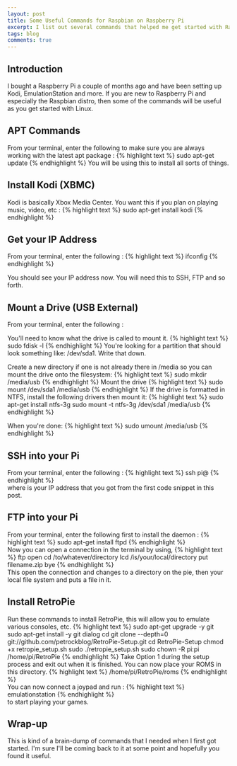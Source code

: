 ```yaml
---
layout: post
title: Some Useful Commands for Raspbian on Raspberry Pi
excerpt: I list out several commands that helped me get started with Raspberry Pi. 
tags: blog
comments: true
---
```


## Introduction

I bought a Raspberry Pi a couple of months ago and have been setting up Kodi, EmulationStation and more. If you are new to Raspberry Pi and especially the Raspbian distro, then some of the commands will be useful as you get started with Linux. 

## APT Commands

From your terminal, enter the following to make sure you are always working with the latest apt package : 
{% highlight text %}
	sudo apt-get update
{% endhighlight %}
You will be using this to install all sorts of things. 

## Install Kodi (XBMC)

Kodi is basically Xbox Media Center. You want this if you plan on playing music, video, etc : 
{% highlight text %}
	sudo apt-get install kodi
{% endhighlight %}	

## Get your IP Address

From your terminal, enter the following : 
{% highlight text %}
	ifconfig
{% endhighlight %}
	
You should see your IP address now. You will need this to SSH, FTP and so forth. 

## Mount a Drive (USB External)

From your terminal, enter the following : 

You'll need to know what the drive is called to mount it. 
{% highlight text %}
	sudo fdisk -l
{% endhighlight %}
You're looking for a partition that should look something like: /dev/sda1. Write that down. 

Create a new directory if one is not already there in /media so you can mount the drive onto the filesystem:
{% highlight text %}
	sudo  mkdir /media/usb
{% endhighlight %}
Mount the drive
{% highlight text %}
	sudo mount /dev/sda1 /media/usb
{% endhighlight %}
If the drive is formatted in NTFS, install the following drivers then mount it: 
{% highlight text %}
sudo apt-get install ntfs-3g
sudo mount -t ntfs-3g /dev/sda1 /media/usb
{% endhighlight %}

When you're done:
{% highlight text %}
	sudo umount /media/usb
{% endhighlight %}
## SSH into your Pi

From your terminal, enter the following : 
{% highlight text %}
	ssh pi@<IP>
{% endhighlight %}	
where <IP> is your IP address that you got from the first code snippet in this post. 


## FTP into your Pi

From your terminal, enter the following first to install the daemon : 
{% highlight text %}
	sudo apt-get install ftpd
{% endhighlight %}	
Now you can open a connection in the terminal by using, 
{% highlight text %}
ftp
open <IP>
cd /to/whatever/directory
lcd /is/your/local/directory
put filename.zip
bye
{% endhighlight %}	
This open the connection and changes to a directory on the pie, then your local file system and puts a file in it. 

## Install RetroPie

Run these commands to install RetroPie, this will allow you to emulate various consoles, etc. 
{% highlight text %}
sudo apt-get upgrade -y git
sudo apt-get install -y git dialog
cd
git clone --depth=0 git://github.com/petrockblog/RetroPie-Setup.git
cd RetroPie-Setup
chmod +x retropie_setup.sh
sudo ./retropie_setup.sh 
sudo chown -R pi:pi /home/pi/RetroPie
{% endhighlight %}
Take Option 1 during the setup process and exit out when it is finished. You can now place your ROMS in this directory. 
{% highlight text %}
	/home/pi/RetroPie/roms
{% endhighlight %}	
You can now connect a joypad and run : 
{% highlight text %}
	emulationstation
{% endhighlight %}	
to start playing your games. 

	
## Wrap-up

This is kind of a brain-dump of commands that I needed when I first got started. I'm sure I'll be coming back to it at some point and hopefully you found it useful. 

